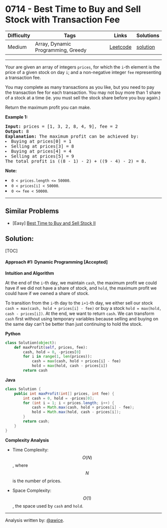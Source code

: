 # 0714 - Best Time to Buy and Sell Stock with Transaction Fee

Difficulty  | Tags | Links | Solutions
----------- | ---- | ----- | -----
Medium | Array, Dynamic Programming, Greedy | [Leetcode](https://leetcode.com/problems/best-time-to-buy-and-sell-stock-with-transaction-fee) | [solution](https://leetcode.com/problems/best-time-to-buy-and-sell-stock-with-transaction-fee/solution/)


-----------

<p>Your are given an array of integers <code>prices</code>, for which the <code>i</code>-th element is the price of a given stock on day <code>i</code>; and a non-negative integer <code>fee</code> representing a transaction fee.</p>
<p>You may complete as many transactions as you like, but you need to pay the transaction fee for each transaction.  You may not buy more than 1 share of a stock at a time (ie. you must sell the stock share before you buy again.)</p>
<p>Return the maximum profit you can make.</p>

<p><b>Example 1:</b><br />
<pre>
<b>Input:</b> prices = [1, 3, 2, 8, 4, 9], fee = 2
<b>Output:</b> 8
<b>Explanation:</b> The maximum profit can be achieved by:
<li>Buying at prices[0] = 1</li><li>Selling at prices[3] = 8</li><li>Buying at prices[4] = 4</li><li>Selling at prices[5] = 9</li>The total profit is ((8 - 1) - 2) + ((9 - 4) - 2) = 8.
</pre>
</p>

<p><b>Note:</b>
<li><code>0 < prices.length <= 50000</code>.</li>
<li><code>0 < prices[i] < 50000</code>.</li>
<li><code>0 <= fee < 50000</code>.</li>
</p>

-----------


## Similar Problems

- [Easy] [Best Time to Buy and Sell Stock II](best-time-to-buy-and-sell-stock-ii)




## Solution:

[TOC]


#### Approach #1: Dynamic Programming [Accepted]

**Intuition and Algorithm**

At the end of the `i`-th day, we maintain `cash`, the maximum profit we could have if we did not have a share of stock, and `hold`, the maximum profit we could have if we owned a share of stock.

To transition from the `i`-th day to the `i+1`-th day, we either sell our stock `cash = max(cash, hold + prices[i] - fee)` or buy a stock `hold = max(hold, cash - prices[i])`.  At the end, we want to return `cash`.  We can transform `cash` first without using temporary variables because selling and buying on the same day can't be better than just continuing to hold the stock.

**Python**
```python
class Solution(object):
    def maxProfit(self, prices, fee):
        cash, hold = 0, -prices[0]
        for i in range(1, len(prices)):
            cash = max(cash, hold + prices[i] - fee)
            hold = max(hold, cash - prices[i])
        return cash
```

**Java**
```java
class Solution {
    public int maxProfit(int[] prices, int fee) {
        int cash = 0, hold = -prices[0];
        for (int i = 1; i < prices.length; i++) {
            cash = Math.max(cash, hold + prices[i] - fee);
            hold = Math.max(hold, cash - prices[i]);
        }
        return cash;
    }
}
```

**Complexity Analysis**

* Time Complexity: $$O(N)$$, where $$N$$ is the number of prices.

* Space Complexity: $$O(1)$$, the space used by `cash` and `hold`.

---

Analysis written by: [@awice](https://leetcode.com/awice).

